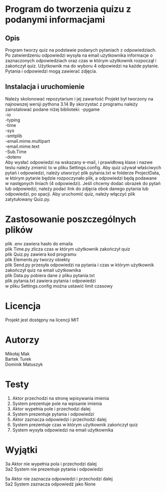 # Program do tworzenia quizu z podanymi informacjami

## Opis
Program tworzy quiz na podstawie podanych pytaniach z odpowiedziach.
Po zatwierdzeniu odpowiedzi wysyła na email użytkownika informacje o zaznaczonych odpowiedziach oraz czas w którym użytkownik rozpoczął i zakończył quiz.
Użytkownik ma do wyboru 4 odpowiedzi na każde pytanie.
Pytania i odpowiedzi mogą zawierać zdjęcia.

## Instalacja i uruchomienie
Należy skolonować repozytarium i jej zawartość
Projekt był tworzony na najnowszej wersji pythona 3.14
By skorzystać z programu należy zainstalować podane niżej biblioteki:
-pygame<br>
-io<br>
-typing<br>
-time<br>
-sys<br>
-smtplib<br>
-email.mime.multipart<br>
-email.mime.text<br>
-Sub.Time<br>
-dotenv<br>
Aby wysłać odpowiedzi na wskazany e-mail, i prawidłową klase i nazwe testu należy zmienić to w pliku Settings.config.
Aby quiz używał właściwych pytań i odpowiedzi, należy utworzyć plik pytania.txt w folderze ProjectData, w którym pytanie będzie rozpoczynało plik, a odpowiedzi będą podawane w następnych liniach (4 odpowiedzi). Jeśli chcemy dodać obrazek do pytań lub odpowiedzi, należy podać link do zdjęcia obok danego pytania lub odpowiedzi, po spacji.
Aby uruchomić quiz, należy włączyć plik zatytułowany Quiz.py.

# Zastosowanie poszczególnych plików
plik .env zawiera hasło do emaila<br>
plik Time.py zlicza czas w którym użytkownik zakończył quiz<br>
plik Quiz.py zawiera kod programu<br>
plik Elements.py tworzy obiekty<br>
plik Send.py przesyła odpowiedzi na pytania i czas w którym użytkownik zakończył quiz na email użytkownika<br>
plik Data.py pobiera dane z pliku pytania.txt<br>
plik pytania.txt zawiera pytania i odpowiedzi<br>
w pliku Settings.config można ustawić limit czasowy<br>


# Licencja
Projekt jest dostępny na licencji MIT


# Autorzy
Mikołaj Mak<br>
Bartek Turek<br>
Dominik Matuszyk<br>

# Testy
1. Aktor przechodzi na stronę wpisywania imienia<br>
2. System prezentuje pole na wpisanie imienia<br>
3. Aktor wypełnia pole i przechodzi dalej<br>
4. System prezentuje pytania i odpowiedzi<br>
5. Aktor zaznacza odpowiedzi i przechodzi dalej<br>
6. System prezentuje czas w którym użytkownik zakończył quiz<br>
7. System wysyła odpowiedzi na email użytkownika<br>

# Wyjątki
3a Aktor nie wypełnia pola i przechodzi dalej<br>
3a2 System nie prezentuje pytania i odpowiedzi<br>

5a Aktor nie zaznacza odpowiedzi i przechodzi dalej<br>
5a2 System zaznacza odpowiedź jako None<br>